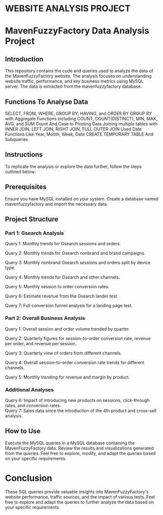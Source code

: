 # WEBSITE ANALYSIS PROJECT
# MavenFuzzyFactory Data Analysis Project
## Introduction
This repository contains the code and queries used to analyze the data of the MavenFuzzyFactory website. The analysis focuses on understanding website traffic, performance, and key business metrics using MySQL server. The data is extracted from the mavenfuzzyfactory database.

## Functions To Analyse Data
 SELECT, FROM, WHERE, GROUP BY, HAVING, and ORDER BY
 GROUP BY with Aggregate Functions
including COUNT, COUNT(DISTINCT), MIN, MAX, AVG, and SUM
Count And Case to Pivoting Data
Joining multiple tables with INNER JOIN, 
LEFT JOIN, RIGHT JOIN, FULL OUTER JOIN
Used Date Functions Like Year, Month, Week, Date
CREATE TEMPORARY TABLE And Subqueries
## Instructions
To replicate the analysis or explore the data further, follow the steps outlined below:

## Prerequisites
Ensure you have MySQL installed on your system.
Create a database named mavenfuzzyfactory and import the necessary data.

## Project Structure
### Part 1: Gsearch Analysis

Query 1: Monthly trends for Gsearch sessions and orders.

Query 2: Monthly trends for Gsearch nonbrand and brand campaigns.

Query 3: Monthly nonbrand Gsearch sessions and orders split by 
device type.

Query 4: Monthly trends for Gsearch and other channels.

Query 5: Monthly session to order conversion rates.

Query 6: Estimate revenue from the Gsearch lander test.

Query 7: Full conversion funnel analysis for a landing page test.
### Part 2: Overall Business Analysis

Query 1: Overall session and order volume trended by quarter. 

Query 2: Quarterly figures for session-to-order conversion rate, revenue per order, and revenue per session.  

Query 3: Quarterly view of orders from different channels.  

Query 4: Overall session-to-order conversion rate trends for    different channels.  

Query 5: Monthly trending for revenue and margin by product.

### Additional Analyses

Query 6: Impact of introducing new products on sessions, click-through rates, and conversion rates.  
Query 7: Sales data since the introduction of the 4th product and cross-sell analysis.
## How to Use
Execute the MySQL queries in a MySQL database containing the MavenFuzzyFactory data.
Review the results and visualizations generated from the queries.
Feel free to explore, modify, and adapt the queries based on your specific requirements.

# Conclusion
These SQL queries provide valuable insights into MavenFuzzyFactory's website performance, traffic sources, and the impact of various tests. Feel free to explore and adapt the queries to further analyze the data based on your specific requirements
